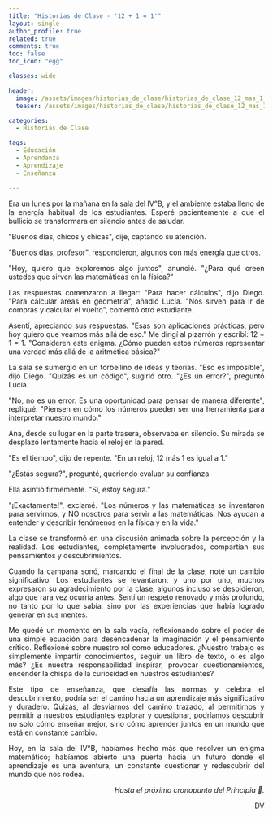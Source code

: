 ```yaml
---
title: "Historias de Clase - '12 + 1 = 1'"
layout: single
author_profile: true
related: true
comments: true
toc: false
toc_icon: "egg"

classes: wide

header:
  image: /assets/images/historias_de_clase/historias_de_clase_12_mas_1_igual_1.png
  teaser: /assets/images/historias_de_clase/historias_de_clase_12_mas_1_igual_1.png

categories:
  - Historias de Clase

tags:
  - Educación
  - Aprendanza
  - Aprendizaje
  - Enseñanza

---
```

<div align="justify" markdown="1">
Era un lunes por la mañana en la sala del IV°B, y el ambiente estaba lleno de la energía habitual de los estudiantes. Esperé pacientemente a que el bullicio se transformara en silencio antes de saludar.

"Buenos días, chicos y chicas", dije, captando su atención.

"Buenos días, profesor", respondieron, algunos con más energía que otros.

"Hoy, quiero que exploremos algo juntos", anuncié. "¿Para qué creen ustedes que sirven las matemáticas en la física?"

Las respuestas comenzaron a llegar: "Para hacer cálculos", dijo Diego. "Para calcular áreas en geometría", añadió Lucía. "Nos sirven para ir de compras y calcular el vuelto", comentó otro estudiante.

Asentí, apreciando sus respuestas. "Esas son aplicaciones prácticas, pero hoy quiero que veamos más allá de eso." Me dirigí al pizarrón y escribí: 12 + 1 = 1. "Consideren este enigma. ¿Cómo pueden estos números representar una verdad más allá de la aritmética básica?"

La sala se sumergió en un torbellino de ideas y teorías. "Eso es imposible", dijo Diego. "Quizás es un código", sugirió otro. "¿Es un error?", preguntó Lucía.

"No, no es un error. Es una oportunidad para pensar de manera diferente", repliqué. "Piensen en cómo los números pueden ser una herramienta para interpretar nuestro mundo."

Ana, desde su lugar en la parte trasera, observaba en silencio. Su mirada se desplazó lentamente hacia el reloj en la pared.

"Es el tiempo", dijo de repente. "En un reloj, 12 más 1 es igual a 1."

"¿Estás segura?", pregunté, queriendo evaluar su confianza.

Ella asintió firmemente. "Sí, estoy segura."

"¡Exactamente!", exclamé. "Los números y las matemáticas se inventaron para servirnos, y NO nosotros para servir a las matemáticas. Nos ayudan a entender y describir fenómenos en la física y en la vida."

La clase se transformó en una discusión animada sobre la percepción y la realidad. Los estudiantes, completamente involucrados, compartían sus pensamientos y descubrimientos.

Cuando la campana sonó, marcando el final de la clase, noté un cambio significativo. Los estudiantes se levantaron, y uno por uno, muchos expresaron su agradecimiento por la clase, algunos incluso se despidieron, algo que rara vez ocurría antes. Sentí un respeto renovado y más profundo, no tanto por lo que sabía, sino por las experiencias que había logrado generar en sus mentes.

Me quedé un momento en la sala vacía, reflexionando sobre el poder de una simple ecuación para desencadenar la imaginación y el pensamiento crítico. Reflexioné sobre nuestro rol como educadores. ¿Nuestro trabajo es simplemente impartir conocimientos, seguir un libro de texto, o es algo más? ¿Es nuestra responsabilidad inspirar, provocar cuestionamientos, encender la chispa de la curiosidad en nuestros estudiantes?

Este tipo de enseñanza, que desafía las normas y celebra el descubrimiento, podría ser el camino hacia un aprendizaje más significativo y duradero. Quizás, al desviarnos del camino trazado, al permitirnos y permitir a nuestros estudiantes explorar y cuestionar, podríamos descubrir no solo cómo enseñar mejor, sino cómo aprender juntos en un mundo que está en constante cambio.

Hoy, en la sala del IV°B, habíamos hecho más que resolver un enigma matemático; habíamos abierto una puerta hacia un futuro donde el aprendizaje es una aventura, un constante cuestionar y redescubrir del mundo que nos rodea.

<div align="right" markdown="1">

_Hasta el próximo cronopunto del Principia 🥚._

DV

</div>


</div>
